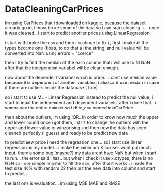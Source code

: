 # DataCleaningCarPrices
Im using CarPrices that i downloaded on kaggle, because the dataset already good, i must broke some of the data so i can start cleaning it... once it was cleaned.. i start to predict another prices using LinearRegreesion

i start with broke the csv and then i continue to fix it, first i make all the types become one (float),
to do that all the string, and null value will be converted into NaN using errors = "coerce"

then i try to find the median of the each column that i will use to fill NaN
after that the independent variabel will be clean enough.

now about the dependent variabel which is price... i cant use median value because it is dependent of another variables, i also cant use median in case if there are outliers inside the database (True)

so i start to use ML - Linear Regression instead to predict the null value, i start to input 
the independent and dependent variabels, after i done that.. i wanna see the entire dataset so i
df.to_csv named testCarPrice

then about the outliers, im using IQR.. in order to know how much the upper and lower bound
once i got them, i start to change the outliers with the upper and lower value or winzorising
and then now the data has been cleaned perfectly (i guess) and ready to be predict new data

to predict new price i need the regression one... so i start use linear regression as my model... 
i make the minimum X so user wont put much input. there a some bug (maybe?) my data arent have NaN but when i start to run... the error said i has.. but when i check it use x.dtypes, there is no NaN so
i use simple imputer to fill the nan, after that it works.. i made the test size 40% with random 22
then put the new data into column and start to predict...

the last one is evaluation... im using MSE,MAE and RMSE
